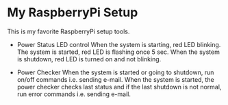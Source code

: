 # My RaspberryPi Setup

This is my favorite RaspberryPi setup tools.  
- Power Status LED control
    When the system is starting, red LED blinking.
    The system is started, red LED is flashing once 5 sec.
    When the system is shutdown, red LED is turned on and not blinking.

- Power Checker
    When the system is started or going to shutdown, run on/off commands i.e. sending e-mail.
    When the system is started, the power checker checks last status and if the last shutdown is not normal, run error commands i.e. sending e-mail.

